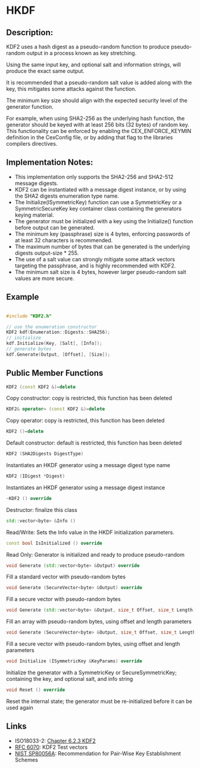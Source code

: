 # HKDF 

## Description:
KDF2 uses a hash digest as a pseudo-random function to produce pseudo-random output in a process known as key stretching. 

Using the same input key, and optional salt and information strings, will produce the exact same output. 

It is recommended that a pseudo-random salt value is added along with the key, this mitigates some attacks against the function. 

The minimum key size should align with the expected security level of the generator function. 

For example, when using SHA2-256 as the underlying hash function, the generator should be keyed with at least 256 bits (32 bytes) of random key. 
This functionality can be enforced by enabling the CEX_ENFORCE_KEYMIN definition in the CexConfig file, or by adding that flag to the libraries compilers directives.

## Implementation Notes: 
* This implementation only supports the SHA2-256 and SHA2-512 message digests. 
* KDF2 can be instantiated with a message digest instance, or by using the SHA2 digests enumeration type name. 
* The Initialize(ISymmetricKey) function can use a SymmetricKey or a SymmetricSecureKey key container class containing the generators keying material. 
* The generator must be initialized with a key using the Initialize() function before output can be generated. 
* The minimum key (passphrase) size is 4 bytes, enforcing passwords of at least 32 characters is recommended. 
* The maximum number of bytes that can be generated is the underlying digests output-size * 255. 
* The use of a salt value can strongly mitigate some attack vectors targeting the passphrase, and is highly recommended with KDF2. 
* The minimum salt size is 4 bytes, however larger pseudo-random salt values are more secure. 

## Example
```cpp

#include "KDF2.h"

// use the enumeration constructor
KDF2 kdf(Enumeration::Digests::SHA256);
// initialize
kdf.Initialize(Key, [Salt], [Info]);
// generate bytes
kdf.Generate(Output, [Offset], [Size]);
```
       
## Public Member Functions

```cpp 
KDF2 (const KDF2 &)=delete 
```
Copy constructor: copy is restricted, this function has been deleted

```cpp 
KDF2& operator= (const KDF2 &)=delete 
```
Copy operator: copy is restricted, this function has been deleted

```cpp 
KDF2 ()=delete 
```
Default constructor: default is restricted, this function has been deleted

```cpp 
KDF2 (SHA2Digests DigestType)
```
Instantiates an HKDF generator using a message digest type name

```cpp 
KDF2 (IDigest *Digest)
```
Instantiates an HKDF generator using a message digest instance
 
 ```cpp 
~KDF2 () override
 ```
Destructor: finalize this class

```cpp 
std::vector<byte> &Info ()
```
Read/Write: Sets the Info value in the HKDF initialization parameters.
 
```cpp 
const bool IsInitialized () override
```
Read Only: Generator is initialized and ready to produce pseudo-random

```cpp
void Generate (std::vector<byte> &Output) override
```
Fill a standard vector with pseudo-random bytes
 
```cpp 
void Generate (SecureVector<byte> &Output) override
```
Fill a secure vector with pseudo-random bytes
 
```cpp 
void Generate (std::vector<byte> &Output, size_t Offset, size_t Length) override
```
Fill an array with pseudo-random bytes, using offset and length parameters

```cpp 
void Generate (SecureVector<byte> &Output, size_t Offset, size_t Length) override
```
Fill a secure vector with pseudo-random bytes, using offset and length parameters

```cpp 
void Initialize (ISymmetricKey &KeyParams) override
```
Initialize the generator with a SymmetricKey or SecureSymmetricKey; containing the key, and optional salt, and info string

```cpp 
void Reset () override
```
Reset the internal state; the generator must be re-initialized before it can be used again   

## Links

* ISO18033-2: [Chapter 6.2.3 KDF2](http://www.shoup.net/iso/std6.pdf)
* [RFC 6070](https://tools.ietf.org/html/rfc6070): KDF2 Test vectors
* [NIST SP80056A](http://nvlpubs.nist.gov/nistpubs/SpecialPublications/NIST.SP.800-56Ar2.pdf): Recommendation for Pair-Wise Key Establishment Schemes
   
